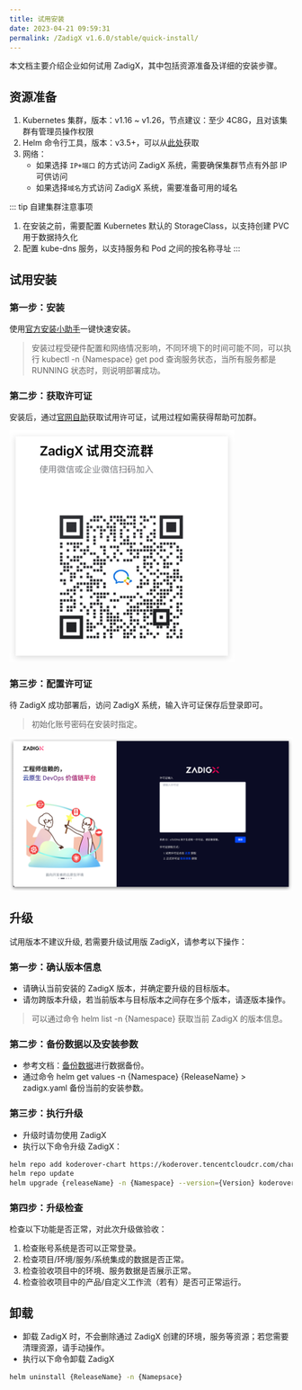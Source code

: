 ```yaml
---
title: 试用安装
date: 2023-04-21 09:59:31
permalink: /ZadigX v1.6.0/stable/quick-install/
---
```


本文档主要介绍企业如何试用 ZadigX，其中包括资源准备及详细的安装步骤。

## 资源准备

1. Kubernetes 集群，版本：v1.16 ~ v1.26，节点建议：至少 4C8G，且对该集群有管理员操作权限
2. Helm 命令行工具，版本：v3.5+，可以从[此处](https://github.com/helm/helm/releases)获取
3. 网络：
    - 如果选择 `IP+端口` 的方式访问 ZadigX 系统，需要确保集群节点有外部 IP 可供访问
    - 如果选择`域名`方式访问 ZadigX 系统，需要准备可用的域名

::: tip 自建集群注意事项
1. 在安装之前，需要配置 Kubernetes 默认的 StorageClass，以支持创建 PVC 用于数据持久化<br>
2. 配置 kube-dns 服务，以支持服务和 Pod 之间的按名称寻址
:::

## 试用安装

### 第一步：安装

使用[官方安装小助手](https://www.koderover.com/trial)一键快速安装。

> 安装过程受硬件配置和网络情况影响，不同环境下的时间可能不同，可以执行 kubectl -n {Namespace} get pod 查询服务状态，当所有服务都是 RUNNING 状态时，则说明部署成功。

### 第二步：获取许可证

安装后，通过[官网自助](https://www.koderover.com/getLicense)获取试用许可证，试用过程如需获得帮助可加群。

<img src="../_images/zadigx_help_qcode.png" width="400">

### 第三步：配置许可证

待 ZadigX 成功部署后，访问 ZadigX 系统，输入许可证保存后登录即可。

> 初始化账号密码在安装时指定。

![安装](../_images/install_3.png)

## 升级

试用版本不建议升级, 若需要升级试用版 ZadigX，请参考以下操作：

### 第一步：确认版本信息
- 请确认当前安装的 ZadigX 版本，并确定要升级的目标版本。
- 请勿跨版本升级，若当前版本与目标版本之间存在多个版本，请逐版本操作。
> 可以通过命令 helm list -n {Namespace} 获取当前 ZadigX 的版本信息。

### 第二步：备份数据以及安装参数
- 参考文档：[备份数据](/ZadigX%20v1.6.0/stable/backup-and-restore/#数据备份)进行数据备份。
- 通过命令 helm get values -n {Namespace} {ReleaseName} > zadigx.yaml 备份当前的安装参数。

### 第三步：执行升级
- 升级时请勿使用 ZadigX 
- 执行以下命令升级 ZadigX：
``` bash
helm repo add koderover-chart https://koderover.tencentcloudcr.com/chartrepo/chart 
helm repo update
helm upgrade {releaseName} -n {Namespace} --version={Version} koderover-chart/zadigx -f zadigx.yaml
```

### 第四步：升级检查
检查以下功能是否正常，对此次升级做验收：
1. 检查账号系统是否可以正常登录。
2. 检查项目/环境/服务/系统集成的数据是否正常。
3. 检查验收项目中的环境、服务数据是否展示正常。
4. 检查验收项目中的产品/自定义工作流（若有）是否可正常运行。

## 卸载
- 卸载 ZadigX 时，不会删除通过 ZadigX 创建的环境，服务等资源；若您需要清理资源，请手动操作。
- 执行以下命令卸载 ZadigX
``` bash
helm uninstall {ReleaseName} -n {Namepsace}
```

